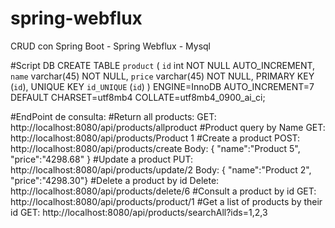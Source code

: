 # spring-webflux
CRUD con Spring Boot - Spring Webflux - Mysql

#Script DB
CREATE TABLE `product` (
  `id` int NOT NULL AUTO_INCREMENT,
  `name` varchar(45) NOT NULL,
  `price` varchar(45) NOT NULL,
  PRIMARY KEY (`id`),
  UNIQUE KEY `id_UNIQUE` (`id`)
) ENGINE=InnoDB AUTO_INCREMENT=7 DEFAULT CHARSET=utf8mb4 COLLATE=utf8mb4_0900_ai_ci;

#EndPoint de consulta:
  #Return all products:
  GET: http://localhost:8080/api/products/allproduct
  #Product query by Name
  GET: http://localhost:8080/api/products/Product 1
  #Create a product
  POST: http://localhost:8080/api/products/create
  Body: { "name":"Product 5", "price":"4298.68" }
  #Update a product
  PUT: http://localhost:8080/api/products/update/2
  Body: { "name":"Product 2", "price":"4298.30"}
  #Delete a product by id
  Delete: http://localhost:8080/api/products/delete/6
  #Consult a product by id
  GET: http://localhost:8080/api/products/product/1
  #Get a list of products by their id
  GET: http://localhost:8080/api/products/searchAll?ids=1,2,3

